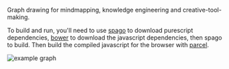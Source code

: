 Graph drawing for mindmapping, knowledge engineering and creative-tool-making.

To build and run, you'll need to use [spago](https://github.com/spacchetti/spago) to download purescript dependencies, [bower](https://bower.io/) to download the javascript dependencies, then spago to build. Then build the compiled javascript for the browser with [parcel](https://parceljs.org/).

![example graph](https://github.com/rskew/workflow/raw/master/exampleGraph.png)
